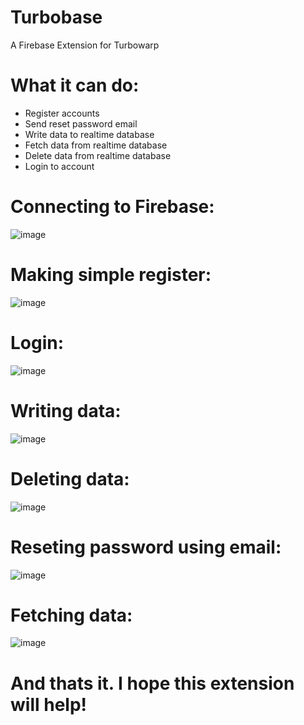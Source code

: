 # Turbobase
A Firebase Extension for Turbowarp
# What it can do:
- Register accounts
- Send reset password email
- Write data to realtime database
- Fetch data from realtime database
- Delete data from realtime database
- Login to account
# Connecting to Firebase:
![image](https://github.com/user-attachments/assets/c1b98ef2-3f72-49ed-b1b4-e37538841e5d)
# Making simple register:
![image](https://github.com/user-attachments/assets/d5bbac52-e433-4d03-b9fb-efe260110e1a)
# Login:
![image](https://github.com/user-attachments/assets/959cdd29-cdae-44b6-82ba-8a67314f6adc)
# Writing data:
![image](https://github.com/user-attachments/assets/76d28bea-314a-4589-a898-f0064d435862)
# Deleting data:
![image](https://github.com/user-attachments/assets/07200071-376e-4bcb-b2a5-0905a6685180)
# Reseting password using email:
![image](https://github.com/user-attachments/assets/8f120e78-809e-41db-b903-8a6c9e4f4510)
# Fetching data:
![image](https://github.com/user-attachments/assets/23318390-a564-4638-b7b0-7d18c1cd3f51)
# And thats it. I hope this extension will help!
